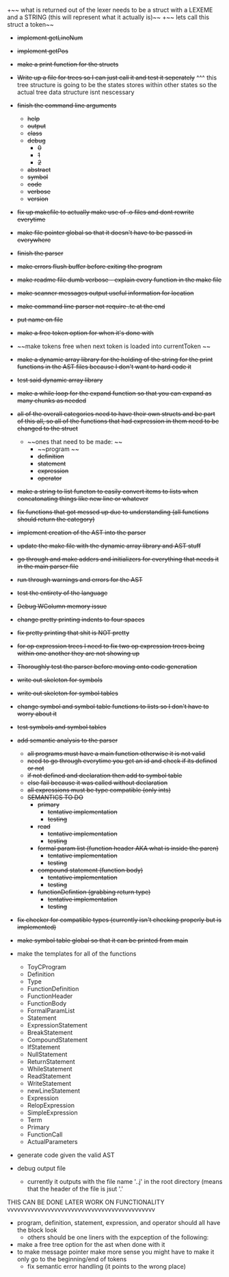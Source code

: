 +~~ what is returned out of the lexer needs to be a struct with a LEXEME and a STRING (this will represent what it actually is)~~
+~~ lets call this struct a token~~
+ ~~implement getLineNum~~
+ ~~implement getPos~~
+ ~~make a print function for the structs~~
+ ~~Write up a file for trees so I can just call it and test it seperately~~
^^^ this tree structure is going to be the states stores within other states so the actual tree data structure isnt nescessary 
+ ~~finish the command line arguments~~ 
    + ~~help~~
    + ~~output~~
    + ~~class~~
    + ~~debug~~
        + ~~0~~
        + ~~1~~
        + ~~2~~
    + ~~abstract~~ 
    + ~~symbol~~
    + ~~code~~
    + ~~verbose~~
    + ~~version~~ 

+ ~~fix up makefile to actually make use of .o files and dont rewrite everytime~~
+ ~~make file pointer global so that it doesn't have to be passed in everywhere~~
+ ~~finish the parser~~
+ ~~make errors flush buffer before exiting the program~~
+ ~~make readme file dumb verbose - explain every function in the make file~~ 
+ ~~make scanner messages output useful information for location~~
+ ~~make command line parser not require .tc at the end~~ 
+ ~~put name on file~~
+ ~~make a free token option for when it's done with~~
+ ~~make tokens free when next token is loaded into currentToken ~~
+ ~~make a dynamic array library for the holding of the string for the print functions in the AST files because I don't want to hard code it~~ 
+ ~~test said dynamic array library~~ 
+ ~~make a while loop for the expand function so that you can expand as many chunks as needed~~
+ ~~all of the overall categories need to have their own structs and be part of this all, so all of the functions that had expression in them need to be changed to the struct~~
    + ~~ones that need to be made: ~~
        + ~~program ~~
        + ~~definition~~ 
        + ~~statement~~
        + ~~expression~~
        + ~~operator~~
+ ~~make a string to list functon to easily convert items to lists when concatonating things like new line or whatever~~ 
+ ~~fix functions that got messed up due to understanding (all functions should return the category)~~
+ ~~implement creation of the AST into the parser~~
+ ~~update the make file with the dynamic array library and AST stuff~~
+ ~~go through and make adders and initializers for everything that needs it in the main parser file~~
+ ~~run through warnings and errors for the AST~~
+ ~~test the entirety of the language~~ 
+ ~~Debug WColumn memory issue~~
+ ~~change pretty printing indents to four spaces~~
+ ~~fix pretty printing that shit is NOT pretty~~ 
+ ~~for op expression trees I need to fix two op expression trees being within one another they are not showing up~~ 
+ ~~Thoroughly test the parser before moving onto code generation~~ 
+ ~~write out skeleton for symbols~~
+ ~~write out skeleton for symbol tables~~
+ ~~change symbol and symbol table functions to lists so I don't have to worry about it~~
+ ~~test symbols and symbol tables~~
+ ~~add semantic analysis to the parser~~ 
    + ~~all programs must have a main function otherwise it is not valid~~
    + ~~need to go through everytime you get an id and check if its defined or not~~
    + ~~if not defined and declaration then add to symbol table~~
    + ~~else fail because it was called without declaration~~
    + ~~all expressions must be type compatible (only ints)~~
    + ~~SEMANTICS TO DO~~ 
        + ~~primary~~
            + ~~tentative implementation~~ 
            + ~~testing~~
        + ~~read~~
            + ~~tentative implementation~~ 
            + ~~testing~~
        + ~~formal param list (function header AKA what is inside the paren)~~
            + ~~tentative implementation~~ 
            + ~~testing~~
        + ~~compound statement (function body)~~
            + ~~tentative implementation~~ 
            + ~~testing~~
        + ~~functionDefintion (grabbing return type)~~
            + ~~tentative implementation~~
            + ~~testing~~
+ ~~fix checker for compatible types (currently isn't checking properly but is implemented)~~
+ ~~make symbol table global so that it can be printed from main~~ 
+ make the templates for all of the functions 
    + ToyCProgram
    + Definition 
    + Type
    + FunctionDefinition 
    + FunctionHeader
    + FunctionBody 
    + FormalParamList
    + Statement
    + ExpressionStatement
    + BreakStatement
    + CompoundStatement
    + IfStatement
    + NullStatement
    + ReturnStatement
    + WhileStatement
    + ReadStatement
    + WriteStatement
    + newLineStatement
    + Expression
    + RelopExpression
    + SimpleExpression
    + Term
    + Primary
    + FunctionCall
    + ActualParameters
+ generate code given the valid AST
+ debug output file 
    + currently it outputs with the file name '..j' in the root directory (means that the header of the file is jsut '.' 

THIS CAN BE DONE LATER WORK ON FUNCTIONALITY 
vvvvvvvvvvvvvvvvvvvvvvvvvvvvvvvvvvvvvvvvvvvv
+ program, definition, statement, expression, and operator should all have the block look
    + others should be one liners with the expception of the following: 
+ make a free tree option for the ast when done with it
+ to make message pointer make more sense you might have to make it only go to the beginning/end of tokens 
    + fix semantic error handling (it points to the wrong place) 
